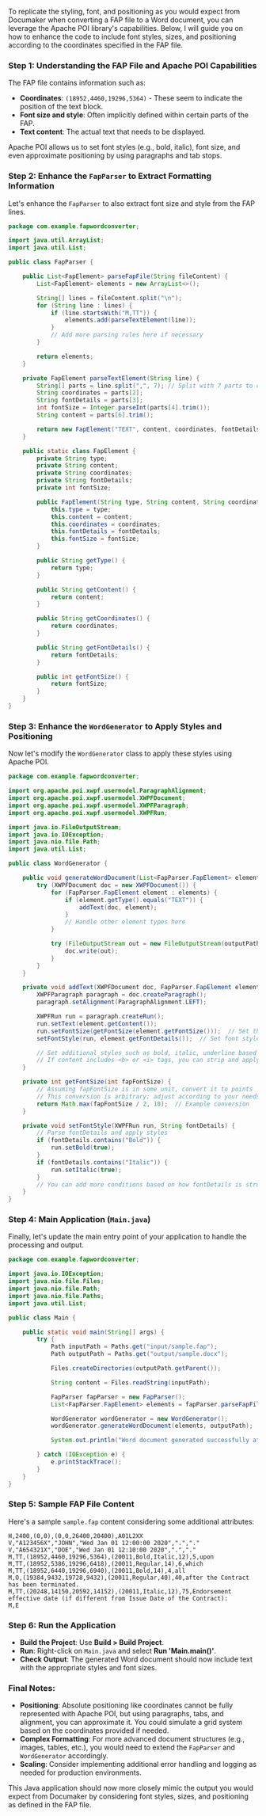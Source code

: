 To replicate the styling, font, and positioning as you would expect from Documaker when converting a FAP file to a Word document, you can leverage the Apache POI library's capabilities. Below, I will guide you on how to enhance the code to include font styles, sizes, and positioning according to the coordinates specified in the FAP file.

### Step 1: Understanding the FAP File and Apache POI Capabilities

The FAP file contains information such as:
- **Coordinates**: `(18952,4460,19296,5364)` - These seem to indicate the position of the text block.
- **Font size and style**: Often implicitly defined within certain parts of the FAP.
- **Text content**: The actual text that needs to be displayed.

Apache POI allows us to set font styles (e.g., bold, italic), font size, and even approximate positioning by using paragraphs and tab stops.

### Step 2: Enhance the `FapParser` to Extract Formatting Information

Let's enhance the `FapParser` to also extract font size and style from the FAP lines.

```java
package com.example.fapwordconverter;

import java.util.ArrayList;
import java.util.List;

public class FapParser {

    public List<FapElement> parseFapFile(String fileContent) {
        List<FapElement> elements = new ArrayList<>();

        String[] lines = fileContent.split("\n");
        for (String line : lines) {
            if (line.startsWith("M,TT")) {
                elements.add(parseTextElement(line));
            }
            // Add more parsing rules here if necessary
        }

        return elements;
    }

    private FapElement parseTextElement(String line) {
        String[] parts = line.split(",", 7); // Split with 7 parts to capture font size/coordinates correctly
        String coordinates = parts[2];
        String fontDetails = parts[3];
        int fontSize = Integer.parseInt(parts[4].trim());
        String content = parts[6].trim();

        return new FapElement("TEXT", content, coordinates, fontDetails, fontSize);
    }

    public static class FapElement {
        private String type;
        private String content;
        private String coordinates;
        private String fontDetails;
        private int fontSize;

        public FapElement(String type, String content, String coordinates, String fontDetails, int fontSize) {
            this.type = type;
            this.content = content;
            this.coordinates = coordinates;
            this.fontDetails = fontDetails;
            this.fontSize = fontSize;
        }

        public String getType() {
            return type;
        }

        public String getContent() {
            return content;
        }

        public String getCoordinates() {
            return coordinates;
        }

        public String getFontDetails() {
            return fontDetails;
        }

        public int getFontSize() {
            return fontSize;
        }
    }
}
```

### Step 3: Enhance the `WordGenerator` to Apply Styles and Positioning

Now let's modify the `WordGenerator` class to apply these styles using Apache POI.

```java
package com.example.fapwordconverter;

import org.apache.poi.xwpf.usermodel.ParagraphAlignment;
import org.apache.poi.xwpf.usermodel.XWPFDocument;
import org.apache.poi.xwpf.usermodel.XWPFParagraph;
import org.apache.poi.xwpf.usermodel.XWPFRun;

import java.io.FileOutputStream;
import java.io.IOException;
import java.nio.file.Path;
import java.util.List;

public class WordGenerator {

    public void generateWordDocument(List<FapParser.FapElement> elements, Path outputPath) throws IOException {
        try (XWPFDocument doc = new XWPFDocument()) {
            for (FapParser.FapElement element : elements) {
                if (element.getType().equals("TEXT")) {
                    addText(doc, element);
                }
                // Handle other element types here
            }

            try (FileOutputStream out = new FileOutputStream(outputPath.toFile())) {
                doc.write(out);
            }
        }
    }

    private void addText(XWPFDocument doc, FapParser.FapElement element) {
        XWPFParagraph paragraph = doc.createParagraph();
        paragraph.setAlignment(ParagraphAlignment.LEFT);

        XWPFRun run = paragraph.createRun();
        run.setText(element.getContent());
        run.setFontSize(getFontSize(element.getFontSize()));  // Set the font size
        setFontStyle(run, element.getFontDetails());  // Set font styles based on the parsed FAP data

        // Set additional styles such as bold, italic, underline based on content, or FAP specifics
        // If content includes <b> or <i> tags, you can strip and apply the styles accordingly.
    }

    private int getFontSize(int fapFontSize) {
        // Assuming fapFontSize is in some unit, convert it to points
        // This conversion is arbitrary; adjust according to your needs
        return Math.max(fapFontSize / 2, 10);  // Example conversion
    }

    private void setFontStyle(XWPFRun run, String fontDetails) {
        // Parse fontDetails and apply styles
        if (fontDetails.contains("Bold")) {
            run.setBold(true);
        }
        if (fontDetails.contains("Italic")) {
            run.setItalic(true);
        }
        // You can add more conditions based on how fontDetails is structured
    }
}
```

### Step 4: Main Application (`Main.java`)

Finally, let's update the main entry point of your application to handle the processing and output.

```java
package com.example.fapwordconverter;

import java.io.IOException;
import java.nio.file.Files;
import java.nio.file.Path;
import java.nio.file.Paths;
import java.util.List;

public class Main {

    public static void main(String[] args) {
        try {
            Path inputPath = Paths.get("input/sample.fap");
            Path outputPath = Paths.get("output/sample.docx");

            Files.createDirectories(outputPath.getParent());

            String content = Files.readString(inputPath);

            FapParser fapParser = new FapParser();
            List<FapParser.FapElement> elements = fapParser.parseFapFile(content);

            WordGenerator wordGenerator = new WordGenerator();
            wordGenerator.generateWordDocument(elements, outputPath);

            System.out.println("Word document generated successfully at: " + outputPath);

        } catch (IOException e) {
            e.printStackTrace();
        }
    }
}
```

### Step 5: Sample FAP File Content

Here's a sample `sample.fap` content considering some additional attributes:

```plaintext
H,2400,(0,0),(0,0,26400,20400),A01L2XX
V,"A123456X","JOHN","Wed Jan 01 12:00:00 2020",".","."
V,"A654321X","DOE","Wed Jan 01 12:10:00 2020",".","."
M,TT,(18952,4460,19296,5364),(20011,Bold,Italic,12),5,upon
M,TT,(18952,5386,19296,6418),(20011,Regular,14),6,which
M,TT,(18952,6440,19296,6940),(20011,Bold,14),4,all
M,O,(19384,9432,19728,9432),(20011,Regular,40),40,after the Contract has been terminated.
M,TT,(20248,14150,20592,14152),(20011,Italic,12),75,Endorsement effective date (if different from Issue Date of the Contract):
M,E
```

### Step 6: Run the Application

- **Build the Project**: Use **Build > Build Project**.
- **Run**: Right-click on `Main.java` and select **Run 'Main.main()'**.
- **Check Output**: The generated Word document should now include text with the appropriate styles and font sizes.

### Final Notes:

- **Positioning**: Absolute positioning like coordinates cannot be fully represented with Apache POI, but using paragraphs, tabs, and alignment, you can approximate it. You could simulate a grid system based on the coordinates provided if needed.
- **Complex Formatting**: For more advanced document structures (e.g., images, tables, etc.), you would need to extend the `FapParser` and `WordGenerator` accordingly.
- **Scaling**: Consider implementing additional error handling and logging as needed for production environments.

This Java application should now more closely mimic the output you would expect from Documaker by considering font styles, sizes, and positioning as defined in the FAP file.
